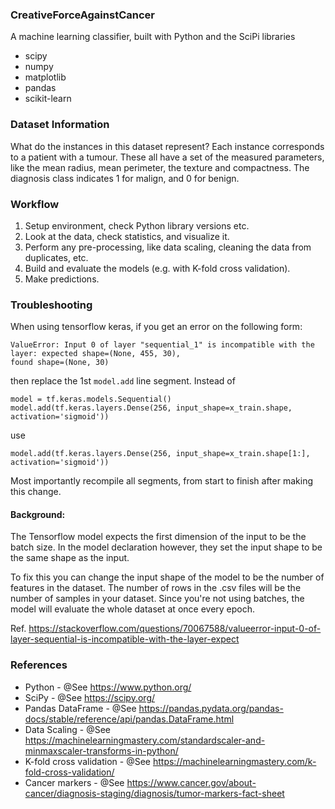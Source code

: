 ### CreativeForceAgainstCancer
A machine learning classifier, built with Python and the SciPi libraries
- scipy
- numpy
- matplotlib
- pandas
- scikit-learn


### Dataset Information
What do the instances in this dataset represent?
Each instance corresponds to a patient with a tumour. These all have a set of the measured parameters, 
like the mean radius, mean perimeter, the texture and compactness. 
The diagnosis class indicates 1 for malign, and 0 for benign.


### Workflow
1) Setup environment, check Python library versions etc.
2) Look at the data, check statistics, and visualize it.
3) Perform any pre-processing, like data scaling, cleaning the data from duplicates, etc.
4) Build and evaluate the models (e.g. with K-fold cross validation). 
5) Make predictions.

### Troubleshooting
When using tensorflow keras, if you get an error on the following form:  

```
ValueError: Input 0 of layer "sequential_1" is incompatible with the layer: expected shape=(None, 455, 30), 
found shape=(None, 30)
```
then replace the 1st `model.add` line segment. Instead of 
```
model = tf.keras.models.Sequential()
model.add(tf.keras.layers.Dense(256, input_shape=x_train.shape, activation='sigmoid'))
```
use
```
model.add(tf.keras.layers.Dense(256, input_shape=x_train.shape[1:], activation='sigmoid'))
```
Most importantly recompile all segments, from start to finish after making this change.

#### Background:
The Tensorflow model expects the first dimension of the input to be the batch size.
In the model declaration however, they set the input shape to be the same shape as the input. 

To fix this you can change the input shape of the model to be the number of features in the dataset.
The number of rows in the .csv files will be the number of samples in your dataset. 
Since you're not using batches, the model will evaluate the whole dataset at once every epoch.

Ref. https://stackoverflow.com/questions/70067588/valueerror-input-0-of-layer-sequential-is-incompatible-with-the-layer-expect

### References
* Python - @See https://www.python.org/
* SciPy - @See https://scipy.org/
* Pandas DataFrame - @See https://pandas.pydata.org/pandas-docs/stable/reference/api/pandas.DataFrame.html
* Data Scaling - @See https://machinelearningmastery.com/standardscaler-and-minmaxscaler-transforms-in-python/
* K-fold cross validation - @See https://machinelearningmastery.com/k-fold-cross-validation/
* Cancer markers - @See https://www.cancer.gov/about-cancer/diagnosis-staging/diagnosis/tumor-markers-fact-sheet


